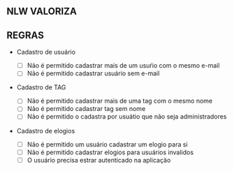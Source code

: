 ## NLW VALORIZA

## REGRAS

- Cadastro de usuário

  - [ ] Não é permitido cadastrar mais de um usuŕio com o mesmo e-mail
  - [ ] Não é permitido cadastrar usuário sem e-mail

- Cadastro de TAG

  - [ ] Não é permitido cadastrar mais de uma tag com o mesmo nome
  - [ ] Não é permitido cadastrar tag sem nome
  - [ ] Não é permitido o cadastra por usuátio que não seja administradores

- Cadastro de elogios

  - [ ] Não é permitido um usuário cadastrar um elogio para si
  - [ ] Não é permitido cadastrar elogios para usuários invalidos
  - [ ] O usuário precisa estrar autenticado na aplicação 
